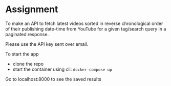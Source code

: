 # Assignment

To make an API to fetch latest videos sorted in reverse chronological order of their publishing date-time from YouTube for a given tag/search query in a paginated response.

Please use the API key sent over email.

To start the app

- clone the repo
- start the container using cli: ```docker-compose up```

Go to localhost:8000 to see the saved results
